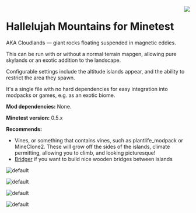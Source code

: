 <img src="https://avatars1.githubusercontent.com/u/16545761?s=150&v=4" align="right" />

# Hallelujah Mountains for Minetest

AKA Cloudlands — giant rocks floating suspended in magnetic eddies.

This can be run with or without a normal terrain mapgen, allowing pure skylands or an exotic addition to the landscape.

Configurable settings include the altitude islands appear, and the ability to restrict the area they spawn.

It's a single file with no hard dependencies for easy integration into modpacks or games, e.g. as an exotic biome. 

**Mod dependencies:** None. 

**Minetest version:** 0.5.x

**Recommends:**
* Vines, or something that contains vines, such as plantlife_modpack or MineClone2. These will grow off the sides of the islands, climate permitting, allowing you to climb, and looking picturesque!
* [Bridger](https://forum.minetest.net/viewtopic.php?f=9&t=18243) if you want to build nice wooden bridges between islands

![default](https://i.imgur.com/Zty57dy.jpg)

![default](https://i.imgur.com/PUjjaIK.jpg)

![default](https://i.imgur.com/rCtczAK.jpg)

![default](https://i.imgur.com/A6vDDGc.jpg)

